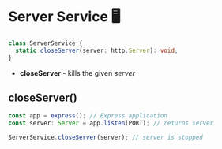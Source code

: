 # Server Service 🖥️

```ts
class ServerService {
  static closeServer(server: http.Server): void;
}
```

- **closeServer** - kills the given _server_

## closeServer()

```ts
const app = express(); // Express application
const server: Server = app.listen(PORT); // returns server

ServerService.closeServer(server); // server is stopped
```
